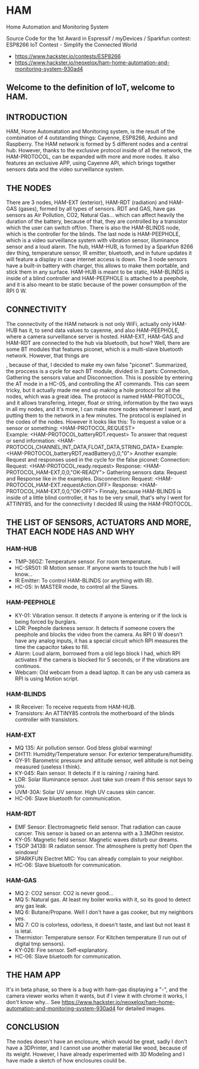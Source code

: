 # HAM
Home Automation and Monitoring System

Source Code for the 1st Award in Espressif / myDevices / Sparkfun contest: 
ESP8266 IoT Contest - Simplify the Connected World
- https://www.hackster.io/contests/ESP8266
- https://www.hackster.io/neoxelox/ham-home-automation-and-monitoring-system-930ad4

## Welcome to the definition of IoT, welcome to HAM. 

## INTRODUCTION 
HAM, Home Automatation and Monitoring system, is the result of the combination of 4 outstanding things: Cayenne, ESP8266, Arduino and Raspberry. 
The HAM network is formed by 5 different nodes and a central hub. However, thanks to the exclusive protocol inside of all the network, the HAM-PROTOCOL, can be expanded with more and more nodes. 
It also features an exclusive APP, using Cayenne API, which brings together sensors data and the video surveillance system.
## THE NODES 
There are 3 nodes, HAM-EXT (exterior), HAM-RDT (radiation) and HAM-GAS (gases), formed by all types of sensors. RDT and GAS, have gas sensors as Air Pollution, CO2, Natural Gas... which can affect heavily the duration of the battery, because of that, they are controlled by a transistor which the user can switch off/on. There is also the HAM-BLINDS node, which is the controller for the blinds. The last node is HAM-PEEPHOLE, which is a video surveillance system with vibration sensor, illuminance sensor and a loud alarm. The hub, HAM-HUB, is formed by a Sparkfun 8266 dev thing, temperature sensor, IR emitter, bluetooth, and in future updates it will feature a display in case internet access is down. The 3 node sensors have a built-in battery with charger, this allows to make them portable, and stick them in any surface. HAM-HUB is meant to be static, HAM-BLINDS is inside of a blind controller and HAM-PEEPHOLE is attached to a peephole, and it is also meant to be static because of the power consumption of the RPI 0 W. 
## CONNECTIVITY 
The connectivity of the HAM network is not only WiFi, actually only HAM-HUB has it, to send data values to cayenne, and also HAM-PEEPHOLE, where a camera surveillance server is hosted. HAM-EXT, HAM-GAS and HAM-RDT are connected to the hub via bluetooth, but how? Well, there are some BT modules that features piconet, which is a multi-slave bluetooth network. However, that things are $$$$, because of that, I decided to make my own false "piconet". Summarized, the proccess is a cycle for each BT module, divided in 3 parts: Connection, Gathering the sensors value and Disconnection. This is possible by entering the AT mode in a HC-05, and controlling the AT commands. This can seem tricky, but it actually made me end up making a hole protocol for all the nodes, which was a great idea. The protocol is named HAM-PROTOCOL, and it allows transfering, integer, float or string, information by the two ways in all my nodes, and it's more, I can make more nodes whenever I want, and putting them to the network in a few minutes. The protocol is explained in the codes of the nodes. However it looks like this:
To request a value or a sensor or something:
<HAM-PROTOCOL,REQUEST>    
Example:  <HAM-PROTOCOL,batteryRDT.request> 
To answer that request or send information:
<HAM-PROTOCOL,CHANNEL,INT_DATA,FLOAT_DATA,STRING_DATA>
Example:  
<HAM-PROTOCOL,batteryRDT,readBattery(),0,"0">
Another example: Request and responses used in the cycle for the false piconet:
Connection:
Request:
<HAM-PROTOCOL,ready.request> 
Response:
<HAM-PROTOCOL,HAM-EXT,0,0,"OK-READY">
Gathering sensors data: Request and Response like in the examples.
Disconnection:
Request:
<HAM-PROTOCOL,HAM-EXT.requestAction.OFF> 
Response:
<HAM-PROTOCOL,HAM-EXT,0,0,"OK-OFF">
Finnaly, because HAM-BLINDS is inside of a little blind controller, it has to be very small, that's why I went for ATTINY85, and for the connectivity I decided IR using the HAM-PROTOCOL. 
## THE LIST OF SENSORS, ACTUATORS AND MORE, THAT EACH NODE HAS AND WHY 
### HAM-HUB
- TMP-36GZ: Temperature sensor. For room temperature.
- HC-SR501: IR Motion sensor. If anyone wants to touch the hub I will know...
- IR Emitter: To control HAM-BLINDS (or anything with IR).
- HC-05: In MASTER mode, to control all the Slaves.
### HAM-PEEPHOLE
- KY-01: Vibration sensor. It detects if anyone is entering or if the lock is being forced by burglars.
- LDR: Peephole darkness sensor. It detects if someone covers the peephole and blocks the video from the camera. As RPI 0 W doesn't have any analog inputs, it has a special circuit which RPI measures the time the capacitor takes to fill.
- Alarm: Loud alarm, borrowed from a old lego block I had, which RPI activates if the camera is blocked for 5 seconds, or if the vibrations are continuos.
- Webcam: Old webcam from a dead laptop. It can be any usb camera as RPI is using Motion script.
### HAM-BLINDS
- IR Receiver: To receive requests from HAM-HUB.
- Transistors: An ATTINY85 controls the motherboard of the blinds controller with transistors.
### HAM-EXT
- MQ 135: Air pollution sensor. God bless global warming!
- DHT11: Humidity/Temperature sensor. For exterior temperature/humidity.
- GY-91: Barometric pressure and altitude sensor, well altitude is not being measured (useless I think).
- KY-045: Rain sensor. It detects if it is raining / raining hard.
- LDR: Solar Illuminance sensor. Just take sun cream if this sensor says to you.
- UVM-30A: Solar UV sensor. High UV causes skin cancer.
- HC-06: Slave bluetooth for communication.
### HAM-RDT
- EMF Sensor: Electromagnetic field sensor. That radiation can cause cancer. This sensor is based on an antenna with a 3.3MOhm resistor.
- KY-05: Magnetic field sensor. Magnetic waves disturb our dreams.
- TSOP 34138: IR radiaton sensor. The atmosphere is pretty hot! Open the windows!
- SPARKFUN Electret MIC: You can already complain to your neighbor.
- HC-06: Slave bluetooth for communication.
### HAM-GAS
- MQ 2: CO2 sensor. CO2 is never good...
- MQ 5: Natural gas. At least my boiler works with it, so its good to detect any gas leak.
- MQ 6: Butane/Propane. Well I don't have a gas cooker, but my neighbors yes.
- MQ 7: CO is colorless, odorless, it doesn't taste, and last but not least it is letal.
- Thermistor: Temperature sensor. For Kitchen temperature (I run out of digital tmp sensors).
- KY-026: Fire sensor. Self-explanatory.
- HC-06: Slave bluetooth for communication.
## THE HAM APP 
It's in beta phase, so there is a bug with ham-gas displaying a "-", and the camera viewer works when it wants, but if I view it with chrome it works, I don't know why...
See https://www.hackster.io/neoxelox/ham-home-automation-and-monitoring-system-930ad4 for detailed images.
## CONCLUSION 
The nodes doesn't have an enclosure, which would be great, sadly I don't have a 3DPrinter, and I cannot use another material like wood, because of its weight. However, I have already experimented with 3D Modeling and I have made a sketch of how enclosures could be.
